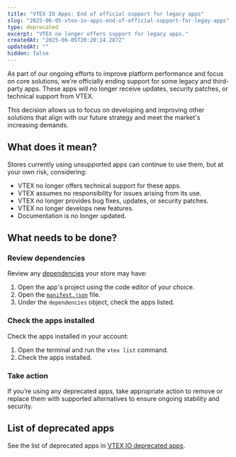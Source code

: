 ```yaml
---
title: "VTEX IO Apps: End of official support for legacy apps"
slug: "2025-06-05-vtex-io-apps-end-of-official-support-for-legay-apps"
type: deprecated
excerpt: "VTEX no longer offers support for legacy apps."
createdAt: "2025-06-05T20:20:14.287Z"
updatedAt: ""
hidden: false
---
```


As part of our ongoing efforts to improve platform performance and focus on core solutions, we’re officially ending support for some legacy and third-party apps. These apps will no longer receive updates, security patches, or technical support from VTEX.

This decision allows us to focus on developing and improving other solutions that align with our future strategy and meet the market's increasing demands.

## What does it mean?

Stores currently using unsupported apps can continue to use them, but at your own risk, considering:

- VTEX no longer offers technical support for these apps.
- VTEX assumes no responsibility for issues arising from its use.
- VTEX no longer provides bug fixes, updates, or security patches.
- VTEX no longer develops new features.
- Documentation is no longer updated.

## What needs to be done?

### Review dependencies

Review any [dependencies](https://developers.vtex.com/docs/guides/vtex-io-documentation-dependencies) your store may have:

1. Open the app's project using the code editor of your choice.
2. Open the [`manifest.json`](https://developers.vtex.com/docs/guides/vtex-io-documentation-manifest) file.
3. Under the `dependencies` object, check the apps listed.

### Check the apps installed

Check the apps installed in your account:
	
1. Open the terminal and run the `vtex list` command.
2. Check the apps installed.

### Take action

If you’re using any deprecated apps, take appropriate action to remove or replace them with supported alternatives to ensure ongoing stability and security.

## List of deprecated apps

See the list of deprecated apps in [VTEX IO deprecated apps](https://developers.vtex.com/docs/guides/vtex-io-deprecated-apps).
